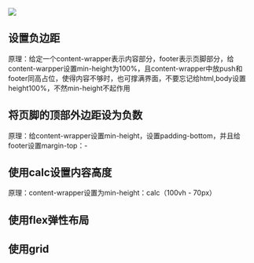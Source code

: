 ![](https://cdn.css-tricks.com/wp-content/uploads/2016/05/sticky-footer-1.svg)

## 设置负边距

原理：给定一个content-wrapper表示内容部分，footer表示页脚部分，给content-warpper设置min-height为100%，且content-wrapper中放push和footer同高占位，使得内容不够时，也可撑满界面，不要忘记给html,body设置height100%，不然min-height不起作用

## 将页脚的顶部外边距设为负数

原理：给content-wrapper设置min-height，设置padding-bottom，并且给footer设置margin-top：-

## 使用calc设置内容高度

原理：content-wrapper设置为min-height：calc（100vh - 70px）

## 使用flex弹性布局

## 使用grid